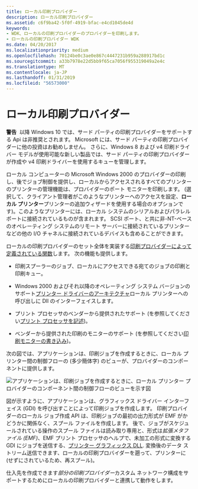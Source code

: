 ```yaml
---
title: ローカル印刷プロバイダー
description: ローカル印刷プロバイダー
ms.assetid: c6f9ba42-5f0f-4919-bfac-e4cd1045de4d
keywords:
- WDK、ローカルの印刷プロバイダーのプロバイダーを印刷します。
- ローカルの印刷プロバイダー WDK
ms.date: 04/20/2017
ms.localizationpriority: medium
ms.openlocfilehash: 70124be0c3ae0e867c4447231b959a288917bd1c
ms.sourcegitcommit: a33b7978e22d5bb9f65ca7056f955319049a2e4c
ms.translationtype: MT
ms.contentlocale: ja-JP
ms.lasthandoff: 01/31/2019
ms.locfileid: "56573000"
---
```

# <a name="local-print-provider"></a>ローカル印刷プロバイダー





**警告**  以降 Windows 10 では、サード パーティの印刷プロバイダーをサポートする Api は非推奨とされます。 Microsoft には、サード パーティの印刷プロバイダーに他の投資はお勧めしません。 さらに、Windows 8 および v4 印刷ドライバー モデルが使用可能な新しい製品では、サード パーティの印刷プロバイダーが作成や v4 印刷ドライバーを使用するキューを管理します。

 

ローカル コンピューターの Microsoft Windows 2000 のプロバイダーの印刷し、後でジョブ制御を提供し、ローカルからアクセスされるすべてのプリンターのプリンターの管理機能は、プロバイダーのポート モニターを印刷します。 (選択して、クライアント管理者がこのようなプリンターへのアクセスを設定、**ローカル プリンター**プリンターの追加ウィザードを使用する場合のオプションです)。このようなプリンターには、ローカル システムのシリアルおよびパラレル ポートに接続されているものが含まれます。 SCSI ポート、と共に非-NT-ベースのオペレーティング システムのリモート サーバーに接続されているプリンターなどの他の I/O チャネルに接続されているデバイスも含めることができます。

ローカルの印刷プロバイダーのセット全体を実装する[印刷プロバイダーによって定義されている関数](functions-defined-by-print-providers.md)します。 次の機能も提供します。

-   印刷スプーラーのジョブ、ローカルにアクセスできる宛てのジョブの印刷と印刷キュー。

-   Windows 2000 およびそれ以降のオペレーティング システム バージョンのサポート[プリンター ドライバーのアーキテクチャ](printer-driver-architecture.md)ローカル プリンターへの呼び出しに Dll のインターフェイスします。

-   プリント プロセッサのベンダーから提供されたサポート (を参照してください[プリント プロセッサを記述](writing-a-print-processor.md))。

-   ベンダーから提供された印刷のモニターのサポート (を参照してください[印刷モニターの書き込み](writing-a-print-monitor.md))。

次の図では、アプリケーションは、印刷ジョブを作成するときに、ローカル プリンター間の制御フローの (多少簡体字) のビューが、プロバイダーのコンポーネントに提供します。

![アプリケーションは、印刷ジョブを作成するときに、ローカル プリンター プロバイダーのコンポーネント間の制御フローのビューを示す図](images/contflow.png)

図が示すように、アプリケーションは、グラフィックス ドライバー インターフェイス (GDI) を呼び出すことによって印刷ジョブを作成します。 印刷プロバイダーのローカル ジョブ作成 API は、印刷ジョブの最初の出力形式が EMF がかどうかに関係なく、スプール ファイルを作成します。 後で、ジョブがスケジュールされている操作のスプール ファイルは読み取り専用と、形式は*拡張メタファイル (EMF)*、EMF プリント プロセッサのヘルプで、未加工の形式に変換する GDI にジョブを送信する、[プリンター グラフィックス DLL](printer-graphics-dll.md). 変換後のデータ ストリーム送信できます、ローカルの印刷プロバイダーを遡って、プリンターに (せずにされているため、再スプール)。

仕入先を作成できます*部分の印刷プロバイダー*カスタム ネットワーク構成をサポートするためにローカルの印刷プロバイダーと連携して動作をします。

 

 




